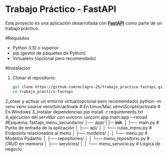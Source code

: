 # Trabajo Práctico - FastAPI

Este proyecto es una aplicación desarrollada con **[FastAPI](https://fastapi.tiangolo.com/)** como parte de un trabajo práctico.

#Requisitos

- Python 3.10 o superior
- pip (gestor de paquetes de Python)
- Virtualenv (opcional pero recomendado)

#Instalación

1. Clonar el repositorio:

   ```bash
   git clone https://github.com/milagro-25/trabajo_practico-fastapi.git
   cd trabajo_practico-fastapi
2_crear y activar un entorno virtual(opcional pero recomendado)
   python -m venv venv
source venv/bin/activate   # En Linux/Mac
venv\Scripts\activate      # En Windows
3_instalar dependencias
pip install -r 
requirements.txt
4_ejecucion del servidor
con uvicorn:
uvicorn app.main:app --reload
#Esquema:
fastapi_menu_secundario/
│── app/
|   |-- __init__.
│   ├── main.py              # Punto de entrada de la aplicación
│   ├── api/
│   │   └── rutas_menu.py    # Endpoints relacionados al menú
│   ├── modelos/
│   │   └── menu.py           # Modelos Pydantic
│   ├── repositories/
│   │   └── menu_repositorio.py # CRUD en memoria
│   ├── servicios/
│   │   └── menu_servicio.py   # Lógica de negocio
